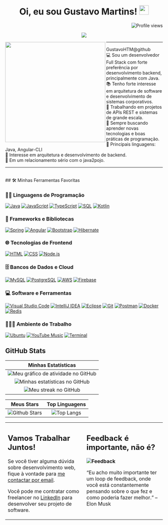 <h1 align="center">
Oi, eu sou Gustavo Martins!
  <img src="https://media.giphy.com/media/hvRJCLFzcasrR4ia7z/giphy.gif" width="30"></h1>
 <img src="https://gpvc.arturio.dev/GustavoHTM" alt="Profile views" align='right'/> <a href="https://github.com/GustavoHTM"> </a> 
<br/>

<p align="center">
  <a href="https://github.com/DenverCoder1/readme-typing-svg"><img src="https://readme-typing-svg.herokuapp.com?lines=Desenvolvedor+Full+Stack;Preferência+em+Backend+com+Java;Frontend+com+Angular;Sempre+aprendendo+novas+tecnologias&center=true&width=380&height=45"></a>
</p>

<img align="left" src="https://avatars.githubusercontent.com/u/103002928?v=4" width="320" />
<hr>

GustavoHTM@github <br>
💻 Sou um desenvolvedor Full Stack com forte preferência por desenvolvimento backend, principalmente com Java. <br>
📚 Tenho forte interesse em arquitetura de software e desenvolvimento de sistemas corporativos. <br>
🔭 Trabalhando em projetos de APIs REST e sistemas de grande escala. <br>
🌱 Sempre buscando aprender novas tecnologias e boas práticas de programação. <br>
🌟 Principais linguagens: Java, Angular-CLI <br>
🚩 Interesse em arquitetura e desenvolvimento de backend. <br>
💖 Em um relacionamento sério com o java2pojo. <br>
<hr>

<br>
## 🛠️ Minhas Ferramentas Favoritas

### 👨‍💻 Linguagens de Programação

<p>
    <a href="https://github.com/search?q=user%3AGustavoHTM+is%3Arepo+language%3Ajava"><img alt="Java" src="https://img.shields.io/badge/Java-%23007396.svg?logo=java&logoColor=white"></a>
    <a href="https://github.com/search?q=user%3AGustavoHTM+is%3Arepo+language%3Ajavascript"><img alt="JavaScript" src="https://img.shields.io/badge/JavaScript%20-%23F7DF1E.svg?logo=javascript&logoColor=black"></a>
    <a href="https://github.com/search?q=user%3AGustavoHTM+is%3Arepo+language%3Atypescript"><img alt="TypeScript" src="https://img.shields.io/badge/TypeScript%20-%230073CF.svg?logo=typescript&logoColor=white"></a>
    <a href="https://github.com/search?q=user%3AGustavoHTM+is%3Arepo+language%3Asql"><img alt="SQL" src="https://img.shields.io/badge/SQL%20-%23025E8C.svg?logo=amazon-dynamodb&logoColor=white"></a>
    <a href="#"><img alt="Kotlin" src="https://img.shields.io/badge/Kotlin-%230095D5.svg?logo=kotlin&logoColor=white"></a>
</p>

### 🧰 Frameworks e Bibliotecas

<p>
    <a href="#"><img alt="Spring" src="https://img.shields.io/badge/Spring%20-%236DB33F.svg?logo=spring&logoColor=white"></a>
    <a href="#"><img alt="Angular" src="https://img.shields.io/badge/Angular%20-%23DD0031.svg?logo=angular&logoColor=white"></a>
    <a href="#"><img alt="Bootstrap" src="https://img.shields.io/badge/Bootstrap-563D7C?style=for-the-badge&logo=bootstrap&logoColor=white"></a>
    <a href="#"><img alt="Hibernate" src="https://img.shields.io/badge/Hibernate-%23007A6C.svg?logo=hibernate&logoColor=white"></a>
</p>

### 🌐 Tecnologias de Frontend

<p>
    <a href="#"><img alt="HTML" src="https://img.shields.io/badge/HTML5-%23E34F26.svg?logo=html5&logoColor=white"></a>
    <a href="#"><img alt="CSS" src="https://img.shields.io/badge/CSS3-%231572B6.svg?logo=css3&logoColor=white"></a>
    <a href="#"><img alt="Node.js" src="https://img.shields.io/badge/Node.js-339933?style=for-the-badge&logo=nodedotjs&logoColor=white"></a>
</p>

### 🗄️ Bancos de Dados e Cloud

<p>
    <a href="#"><img alt="MySQL" src="https://img.shields.io/badge/MySQL-00000F?style=for-the-badge&logo=mysql&logoColor=white"></a>
    <a href="#"><img alt="PostgreSQL" src="https://img.shields.io/badge/PostgreSQL-%23336791.svg?style=for-the-badge&logo=postgresql&logoColor=white"></a>
    <a href="#"><img alt="AWS" src="https://img.shields.io/badge/Amazon%20AWS-%23232F3E.svg?style=for-the-badge&logo=amazonaws&logoColor=white"></a>
    <a href="#"><img alt="Firebase" src ="https://img.shields.io/badge/Firebase-%23316192.svg?logo=firebase&logoColor=white"></a>
</p>

### 💻 Software e Ferramentas

<p>
    <a href="#"><img alt="Visual Studio Code" src="https://img.shields.io/badge/Visual%20Studio%20Code-0078d7.svg?logo=visual-studio-code&logoColor=white"></a>
    <a href="#"><img alt="IntelliJ IDEA" src="https://img.shields.io/badge/IntelliJ%20IDEA-000000.svg?logo=intellij-idea&logoColor=white"></a>
    <a href="#"><img alt="Eclipse" src="https://img.shields.io/badge/Eclipse%20-%232C2255.svg?logo=eclipse&logoColor=white"></a>
    <a href="#"><img alt="Git" src="https://img.shields.io/badge/Git%20-%23F05033.svg?logo=git&logoColor=white"></a>
    <a href="#"><img alt="Postman" src="https://img.shields.io/badge/Postman-FF6C37?logo=postman&logoColor=white"></a>
    <a href="#"><img alt="Docker" src="https://img.shields.io/badge/Docker-%230db7ed.svg?logo=docker&logoColor=white"></a>
    <a href="#"><img alt="Redis" src="https://img.shields.io/badge/Redis-%23DC382D.svg?logo=redis&logoColor=white"></a>
</p>

### 👨🏽‍💻 Ambiente de Trabalho
<p>
    <a href="#"><img alt="Ubuntu" src="https://img.shields.io/badge/Ubuntu-E95420?style=for-the-badge&logo=ubuntu&logoColor=white"></a>
    <a href="#"><img alt="YouTube Music" src="https://img.shields.io/badge/YouTube_Music-FF0000?style=for-the-badge&logo=youtube-music&logoColor=white"></a>
    <a href="#"><img alt="Terminal" src="https://img.shields.io/badge/Terminal%20-%234D4D4D.svg?style=for-the-badge&logo=gnu-bash&logoColor=white"></a>
</p>


## GitHub Stats

|                                                                     Minhas Estatísticas                                                                     |
|:------------------------------------------------------------------------------------------------------------------------------------------------------:|
| ![Meu gráfico de atividade no GitHub](https://activity-graph.herokuapp.com/graph?username=GustavoHTM&theme=react-dark&hide_border=true&area=true) |
| ![Minhas estatísticas no GitHub](https://github-readme-stats.vercel.app/api?username=GustavoHTM&show_icons=true&theme=algolia)              | 
| ![Meu streak no GitHub](https://github-readme-streak-stats.herokuapp.com/?user=GustavoHTM&theme=algolia)                    | 
    

|                                                                                                      Meus Stars                                                                                                       |                                                           Top Linguagens                                                           |      
|:-------------------------------------------------------------------------------------------------------------------------------------------------------------------------------------------------------------------------:|:---------------------------------------------------------------------------------------------------------------------------------:|
| ![Github Stars](https://github-readme-stats.vercel.app/api?username=GustavoHTM&show_icons=true&locale=en&count_private=true&hide_rank=true&custom_title=My%20GitHub%20Stats&disable_animations=true&theme=algolia) | ![Top Langs](https://github-readme-stats.vercel.app/api/top-langs/?username=GustavoHTM&langs_count=8&theme=algolia&layout=compact) |




<table style="border: none">
  <tr>
  <td width="50%" valign="top">

## Vamos Trabalhar Juntos!

Se você tiver alguma dúvida sobre desenvolvimento web, fique à vontade para <a href="mailto:gustavomartins@example.com">me contactar por email</a>.

Você pode me contratar como freelancer no <a href="https://www.linkedin.com/in/GustavoHTM/">LinkedIn</a> para desenvolver seu projeto de software.

  </td>
  <td width="50%" valign="top">

## Feedback é importante, não é?

**<img alt="Feedback" src="https://img.shields.io/badge/Me%20pergunte-qualquer%20coisa-1abc9c.svg">**

“Eu acho muito importante ter um loop de feedback, onde você está constantemente pensando sobre o que fez e como poderia fazer melhor.”
– Elon Musk

  </td>
  </tr>
</table>
